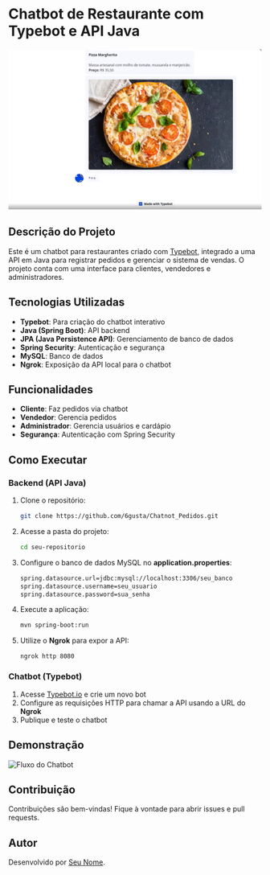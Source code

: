 # Chatbot de Restaurante com Typebot e API Java

![Chatbot de Restaurante](133006.png)

## Descrição do Projeto
Este é um chatbot para restaurantes criado com [Typebot](https://typebot.io/), integrado a uma API em Java para registrar pedidos e gerenciar o sistema de vendas. O projeto conta com uma interface para clientes, vendedores e administradores.

## Tecnologias Utilizadas
- **Typebot**: Para criação do chatbot interativo
- **Java (Spring Boot)**: API backend
- **JPA (Java Persistence API)**: Gerenciamento de banco de dados
- **Spring Security**: Autenticação e segurança
- **MySQL**: Banco de dados
- **Ngrok**: Exposição da API local para o chatbot

## Funcionalidades
- **Cliente**: Faz pedidos via chatbot
- **Vendedor**: Gerencia pedidos
- **Administrador**: Gerencia usuários e cardápio
- **Segurança**: Autenticação com Spring Security

## Como Executar
### Backend (API Java)
1. Clone o repositório:
   ```sh
   git clone https://github.com/6gusta/Chatnot_Pedidos.git
   ```
2. Acesse a pasta do projeto:
   ```sh
   cd seu-repositorio
   ```
3. Configure o banco de dados MySQL no **application.properties**:
   ```properties
   spring.datasource.url=jdbc:mysql://localhost:3306/seu_banco
   spring.datasource.username=seu_usuario
   spring.datasource.password=sua_senha
   ```
4. Execute a aplicação:
   ```sh
   mvn spring-boot:run
   ```
5. Utilize o **Ngrok** para expor a API:
   ```sh
   ngrok http 8080
   ```

### Chatbot (Typebot)
1. Acesse [Typebot.io](https://typebot.io/) e crie um novo bot
2. Configure as requisições HTTP para chamar a API usando a URL do **Ngrok**
3. Publique e teste o chatbot

## Demonstração
![Fluxo do Chatbot](./image.png)

## Contribuição
Contribuições são bem-vindas! Fique à vontade para abrir issues e pull requests.

## Autor
Desenvolvido por [Seu Nome](https://github.com/seu-usuario).

